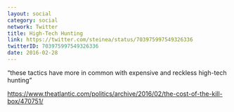 ```yaml
---
layout: social
category: social
network: Twitter
title: High-Tech Hunting
link: https://twitter.com/steinea/status/703975997549326336
twitterID: 703975997549326336
date: 2016-02-28
---
```


“these tactics have more in common with expensive and reckless high-tech hunting”

<https://www.theatlantic.com/politics/archive/2016/02/the-cost-of-the-kill-box/470751/>
